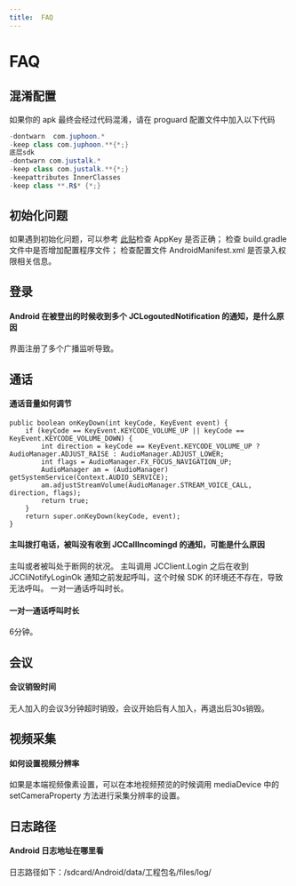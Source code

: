 ```yaml
---
title:  FAQ
---
```

# FAQ

## 混淆配置

如果你的 apk 最终会经过代码混淆，请在 proguard 配置文件中加入以下代码

```java
-dontwarn  com.juphoon.*
-keep class com.juphoon.**{*;}
底层sdk
-dontwarn com.justalk.*
-keep class com.justalk.**{*;}
-keepattributes InnerClasses
-keep class **.R$* {*;}
```

## 初始化问题

如果遇到初始化问题，可以参考 [此贴](https://developer.juphoon.com/portal/cn/bbs/problem_details.php?t_id=1266)检查 AppKey 是否正确；
检查 build.gradle 文件中是否增加配置程序文件；
检查配置文件 AndroidManifest.xml 是否录入权限相关信息。

## 登录

#### Android 在被登出的时候收到多个 JCLogoutedNotification 的通知，是什么原因

界面注册了多个广播监听导致。

## 通话

#### 通话音量如何调节

```
public boolean onKeyDown(int keyCode, KeyEvent event) {
    if (keyCode == KeyEvent.KEYCODE_VOLUME_UP || keyCode == KeyEvent.KEYCODE_VOLUME_DOWN) {
        int direction = keyCode == KeyEvent.KEYCODE_VOLUME_UP ? AudioManager.ADJUST_RAISE : AudioManager.ADJUST_LOWER;
        int flags = AudioManager.FX_FOCUS_NAVIGATION_UP;
        AudioManager am = (AudioManager) getSystemService(Context.AUDIO_SERVICE);
        am.adjustStreamVolume(AudioManager.STREAM_VOICE_CALL, direction, flags);
        return true;
    }
    return super.onKeyDown(keyCode, event);
}
```

#### 主叫拨打电话，被叫没有收到 JCCallIncomingd 的通知，可能是什么原因

主叫或者被叫处于断网的状况。
主叫调用 JCClient.Login 之后在收到 JCCliNotifyLoginOk 通知之前发起呼叫，这个时候 SDK 的环境还不存在，导致无法呼叫。
一对一通话呼叫时长。

#### 一对一通话呼叫时长

6分钟。

## 会议

#### 会议销毁时间

无人加入的会议3分钟超时销毁，会议开始后有人加入，再退出后30s销毁。

## 视频采集

#### 如何设置视频分辨率

如果是本端视频像素设置，可以在本地视频预览的时候调用 mediaDevice 中的 setCameraProperty 方法进行采集分辨率的设置。

## 日志路径

#### Android 日志地址在哪里看

日志路径如下：/sdcard/Android/data/工程包名/files/log/
